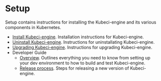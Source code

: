 # Setup

Setup contains instructions for installing the Kubeci-engine and its various components in Kubernetes.

- [Install Kubeci-engine](/docs/setup/install.md). Installation instructions for Kubeci-engine.
- [Uninstall Kubeci-engine](/docs/setup/uninstall.md). Instructions for uninstallating Kubeci-engine.
- [Upgrading Kubeci-engine](/docs/setup/upgrade.md). Instructions for upgrading Kubeci-engine.
- Developer Guide
  - [Overview](/docs/setup/developer-guide/overview.md). Outlines everything you need to know from setting up your dev environment to how to build and test Kubeci-engine.
  - [Release process](/docs/setup/developer-guide/release.md). Steps for releasing a new version of Kubeci-engine.
